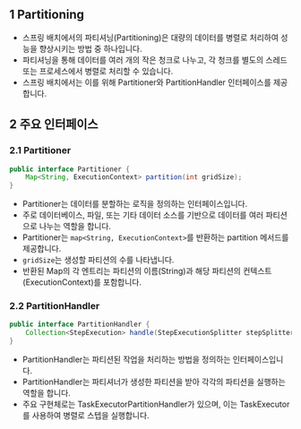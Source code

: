 ## 1 Partitioning

- 스프링 배치에서의 파티셔닝(Partitioning)은 대량의 데이터를 병렬로 처리하여 성능을 향상시키는 방법 중 하나입니다.
- 파티셔닝을 통해 데이터를 여러 개의 작은 청크로 나누고, 각 청크를 별도의 스레드 또는 프로세스에서 병렬로 처리할 수 있습니다.
- 스프링 배치에서는 이를 위해 Partitioner와 PartitionHandler 인터페이스를 제공합니다.

## 2 주요 인터페이스

### 2.1 Partitioner

```java
public interface Partitioner {
    Map<String, ExecutionContext> partition(int gridSize);
}
```

- Partitioner는 데이터를 분할하는 로직을 정의하는 인터페이스입니다.
- 주로 데이터베이스, 파일, 또는 기타 데이터 소스를 기반으로 데이터를 여러 파티션으로 나누는 역할을 합니다.
- Partitioner는 `map<String, ExecutionContext>`를 반환하는 partition 메서드를 제공합니다.
- `gridSize`는 생성할 파티션의 수를 나타냅니다.
- 반환된 Map의 각 엔트리는 파티션의 이름(String)과 해당 파티션의 컨텍스트(ExecutionContext)를 포함합니다.

### 2.2 PartitionHandler

```java
public interface PartitionHandler {
    Collection<StepExecution> handle(StepExecutionSplitter stepSplitter, StepExecution stepExecution) throws Exception;
}
```

- PartitionHandler는 파티션된 작업을 처리하는 방법을 정의하는 인터페이스입니다.
- PartitionHandler는 파티셔너가 생성한 파티션을 받아 각각의 파티션을 실행하는 역할을 합니다.
- 주요 구현체로는 TaskExecutorPartitionHandler가 있으며, 이는 TaskExecutor를 사용하여 병렬로 스텝을 실행합니다.
